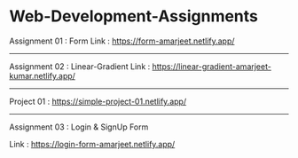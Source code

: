 # Web-Development-Assignments

 Assignment 01 : Form
 Link : https://form-amarjeet.netlify.app/

<hr>

 Assignment 02 : Linear-Gradient
 Link : https://linear-gradient-amarjeet-kumar.netlify.app/

<hr>

Project 01 : https://simple-project-01.netlify.app/

<hr>

 Assignment 03 : Login & SignUp Form
 
 Link : https://login-form-amarjeet.netlify.app/

